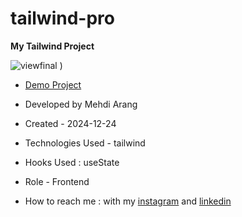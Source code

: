 # tailwind-pro
**My Tailwind Project**

![viewfinal](https://github.com/user-attachments/assets/2808f555-26ce-4a21-a0f7-3995ce34cfdb)
)



- [Demo Project](https://mehdiarang.github.io/tailwind-pro/)

- Developed by Mehdi Arang

- Created - 2024-12-24

- Technologies Used - tailwind

- Hooks Used : useState 

- Role - Frontend

- How to reach me : with my [instagram](https://www.instagram.com/arangfront) and [linkedin](https://www.linkedin.com/in/mehdi-arang)

